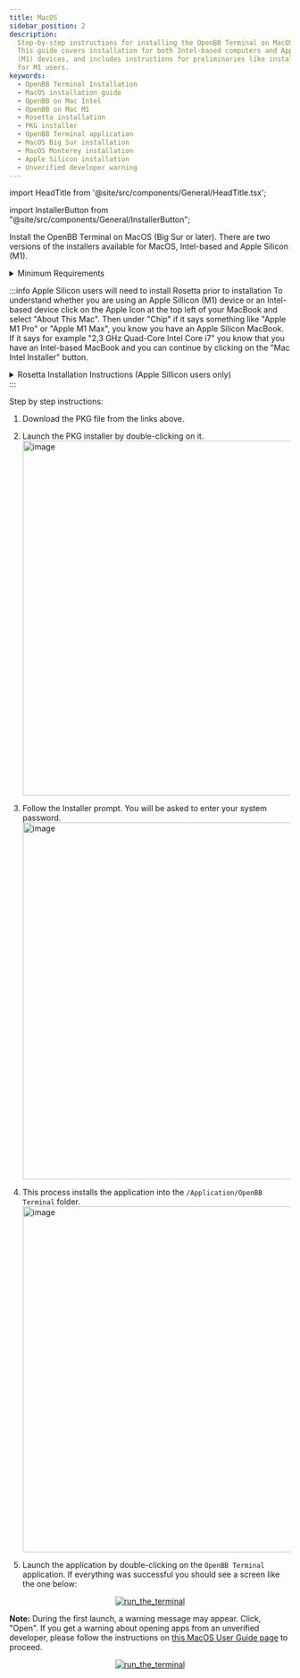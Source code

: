 ```yaml
---
title: MacOS
sidebar_position: 2
description:
  Step-by-step instructions for installing the OpenBB Terminal on MacOS.
  This guide covers installation for both Intel-based computers and Apple Silicon
  (M1) devices, and includes instructions for preliminaries like installing Rosetta
  for M1 users.
keywords:
  - OpenBB Terminal Installation
  - MacOS installation guide
  - OpenBB on Mac Intel
  - OpenBB on Mac M1
  - Rosetta installation
  - PKG installer
  - OpenBB Terminal application
  - MacOS Big Sur installation
  - MacOS Monterey installation
  - Apple Silicon installation
  - Unverified developer warning
---
```


import HeadTitle from '@site/src/components/General/HeadTitle.tsx';

<HeadTitle title="MacOS - Installation | OpenBB Terminal Docs" />

import InstallerButton from "@site/src/components/General/InstallerButton";

Install the OpenBB Terminal on MacOS (Big Sur or later). There are two versions of the installers available for MacOS, Intel-based and Apple Silicon (M1).

<div style={{
  height: 80
}}>
<InstallerButton href="https://github.com/OpenBB-finance/OpenBBTerminal/releases/download/v3.2.5/x86.64.MacOS.OpenBB.Terminal.v3.2.5.pkg" label="Mac Intel Installer" />  <InstallerButton href="https://github.com/OpenBB-finance/OpenBBTerminal/releases/download/v3.2.5/ARM64.MacOS.OpenBB.Terminal.v3.2.5.pkg" label="Mac M1 Installer" />
</div>

<details>
<summary mdxType="summary">Minimum Requirements</summary>

- MacOS Monterey or newer
- Modern CPU (Intel processor made in the last 5 years or Apple Silicon chip)
- At least 4GB of RAM
- At least 5GB of free storage
- Internet connection (cable or 4G mobile)

</details>

:::info Apple Silicon users will need to install Rosetta prior to installation
To understand whether you are using an Apple Sillicon (M1) device or an Intel-based device click on the Apple Icon at the top left of your MacBook and select "About This Mac". Then under "Chip" if it says something like "Apple M1 Pro" or "Apple M1 Max", you know you have an Apple Silicon MacBook. If it says for example "2,3 GHz Quad-Core Intel Core i7" you know that you have an Intel-based MacBook and you can continue by clicking on the "Mac Intel Installer" button.

<details>
<summary mdxType="summary">Rosetta Installation Instructions (Apple Sillicon users only)</summary>

1. Press ⌘ (Command) + SPACE to open spotlight search, and type "Terminal" and hit Return (⏎).
2. Copy and paste the following code in the Terminal and hit ENTER (⏎):

```console
softwareupdate --install-rosetta
```

3. This will start up the Rosetta installation process and you will receive a message regarding the Licence Agreement. Type `A` and hit Return (⏎).
4. After the installation process has finished, you can proceed by clicking on the "Mac M1 Installer" button.

</details>
:::

Step by step instructions:

1. Download the PKG file from the links above.

2. Launch the PKG installer by double-clicking on it.
   <img width="634" alt="image" src="https://user-images.githubusercontent.com/11668535/234018847-f3e76345-7d4e-445d-a462-64e0d6d902bd.png"></img>

3. Follow the Installer prompt. You will be asked to enter your system password.
   <img width="638" alt="image" src="https://user-images.githubusercontent.com/11668535/234032407-8ca009a7-0545-4196-b671-5bcc4c5cea9b.png"></img>

4. This process installs the application into the `/Application/OpenBB Terminal` folder.
   <img width="618" alt="image" src="https://user-images.githubusercontent.com/11668535/234034347-cb2a80a0-81bb-4e8d-b91e-b636e161cf32.png"></img>

5. Launch the application by double-clicking on the `OpenBB Terminal` application. If everything was successful you should see a screen like the one below:

<p align="center"><a target="_blank" href="https://user-images.githubusercontent.com/46355364/223194653-a21966e2-cd55-44da-95eb-7c66811f629b.png"><img alt="run_the_terminal" src="https://user-images.githubusercontent.com/46355364/223194653-a21966e2-cd55-44da-95eb-7c66811f629b.png"></img></a></p>

**Note:** During the first launch, a warning message may appear. Click, "Open". If you get a warning about opening apps from an unverified developer, please follow the instructions on <a href="https://support.apple.com/guide/mac-help/open-a-mac-app-from-an-unidentified-developer-mh40616/mac">this MacOS User Guide page</a> to proceed.

<p align="center"><a target="_blank" href="https://user-images.githubusercontent.com/85772166/220201620-1c42bbd4-7509-41fc-8df8-389f34fde58a.png"><img alt="run_the_terminal" src="https://user-images.githubusercontent.com/85772166/220201620-1c42bbd4-7509-41fc-8df8-389f34fde58a.png"></img></a></p>
